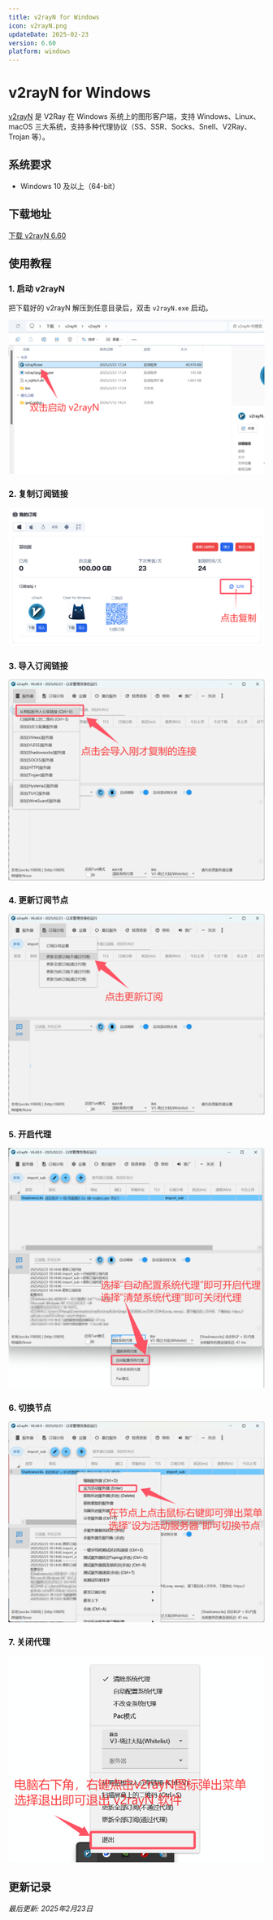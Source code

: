 ```yaml
---
title: v2rayN for Windows
icon: v2rayN.png
updateDate: 2025-02-23
version: 6.60
platform: windows
---
```


# v2rayN for Windows

[v2rayN](https://github.com/2dust/v2rayN) 是 V2Ray 在 Windows 系统上的图形客户端，支持 Windows、Linux、macOS 三大系统，支持多种代理协议（SS、SSR、Socks、Snell、V2Ray、Trojan 等）。

## 系统要求

- Windows 10 及以上（64-bit）

## 下载地址

[下载 v2rayN 6.60](v2rayN.zip)

## 使用教程

### 1. 启动 v2rayN

把下载好的 v2rayN 解压到任意目录后，双击 `v2rayN.exe` 启动。

![图一](v2rayN-for-windows-0.png)

### 2. 复制订阅链接

![图二](v2rayN-for-windows-1.png)

### 3. 导入订阅链接

![图三](v2rayN-for-windows-2.png)

### 4. 更新订阅节点

![图四](v2rayN-for-windows-3.png)

### 5. 开启代理

![图五](v2rayN-for-windows-4.png)

### 6. 切换节点

![图六](v2rayN-for-windows-5.png)

### 7. 关闭代理

![图七](v2rayN-for-windows-6.png)

## 更新记录

*最后更新: 2025年2月23日*
